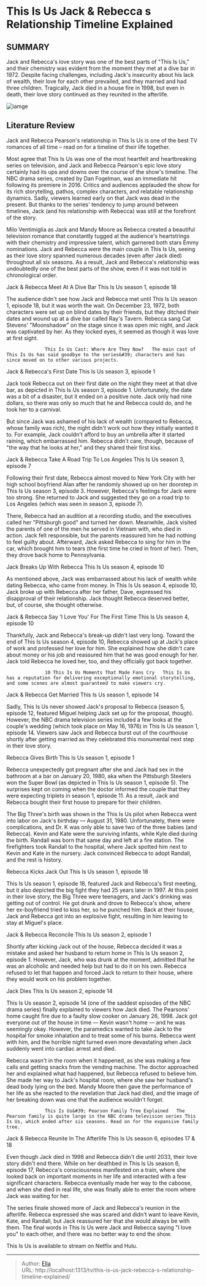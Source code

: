# This Is Us Jack &amp; Rebecca s Relationship Timeline Explained


## SUMMARY 



  Jack and Rebecca&#39;s love story was one of the best parts of &#34;This Is Us,&#34; and their chemistry was evident from the moment they met at a dive bar in 1972.   Despite facing challenges, including Jack&#39;s insecurity about his lack of wealth, their love for each other prevailed, and they married and had three children.   Tragically, Jack died in a house fire in 1998, but even in death, their love story continued as they reunited in the afterlife.  

![iamge](https://static1.srcdn.com/wordpress/wp-content/uploads/2024/01/milo-ventimiglia-as-jack-pearson.jpg)

## Literature Review
Jack and Rebecca Pearson&#39;s relationship in This Is Us is one of the best TV romances of all time – read on for a timeline of their life together.




Most agree that This Is Us was one of the most heartfelt and heartbreaking series on television, and Jack and Rebecca Pearson&#39;s epic love story certainly had its ups and downs over the course of the show&#39;s timeline. The NBC drama series, created by Dan Fogelman, was an immediate hit following its premiere in 2016. Critics and audiences applauded the show for its rich storytelling, pathos, complex characters, and relatable relationship dynamics. Sadly, viewers learned early on that Jack was dead in the present. But thanks to the series&#39; tendency to jump around between timelines, Jack (and his relationship with Rebecca) was still at the forefront of the story.




Milo Ventimiglia as Jack and Mandy Moore as Rebecca created a beautiful television romance that constantly tugged at the audience&#39;s heartstrings with their chemistry and impressive talent, which garnered both stars Emmy nominations. Jack and Rebecca were the main couple in This Is Us, seeing as their love story spanned numerous decades (even after Jack died) throughout all six seasons. As a result, Jack and Rebecca&#39;s relationship was undoubtedly one of the best parts of the show, even if it was not told in chronological order.


 Jack &amp; Rebecca Meet At A Dive Bar 
This Is Us season 1, episode 18
         

The audience didn&#39;t see how Jack and Rebecca met until This Is Us season 1, episode 18, but it was worth the wait. On December 23, 1972, both characters were set up on blind dates by their friends, but they ditched their dates and wound up at a dive bar called Ray&#39;s Tavern. Rebecca sang Cat Stevens&#39; &#34;Moonshadow&#34; on the stage since it was open mic night, and Jack was captivated by her. As they locked eyes, it seemed as though it was love at first sight.




                  This Is Us Cast: Where Are They Now?   The main cast of This Is Us has said goodbye to the series&#39; characters and has since moved on to other various projects.     



 Jack &amp; Rebecca&#39;s First Date 
This Is Us season 3, episode 1
          

Jack took Rebecca out on their first date on the night they meet at that dive bar, as depicted in This Is Us season 3, episode 1. Unfortunately, the date was a bit of a disaster, but it ended on a positive note. Jack only had nine dollars, so there was only so much that he and Rebecca could do, and he took her to a carnival.

But since Jack was ashamed of his lack of wealth (compared to Rebecca, whose family was rich), the night didn&#39;t work out how they initially wanted it to. For example, Jack couldn&#39;t afford to buy an umbrella after it started raining, which embarrassed him. Rebecca didn&#39;t care, though, because of &#34;the way that he looks at her,&#34; and they shared their first kiss.






 Jack &amp; Rebecca Take A Road Trip To Los Angeles 
This Is Us season 3, episode 7
          

Following their first date, Rebecca almost moved to New York City with her high school boyfriend Alan after he randomly showed up on her doorstep in This Is Us season 3, episode 3. However, Rebecca&#39;s feelings for Jack were too strong. She returned to Jack and suggested they go on a road trip to Los Angeles (which was seen in season 3, episode 7).

There, Rebecca had an audition at a recording studio, and the executives called her &#34;Pittsburgh good&#34; and turned her down. Meanwhile, Jack visited the parents of one of the men he served in Vietnam with, who died in action. Jack felt responsible, but the parents reassured him he had nothing to feel guilty about. Afterward, Jack asked Rebecca to sing for him in the car, which brought him to tears (the first time he cried in front of her). Then, they drove back home to Pennsylvania.






 Jack Breaks Up With Rebecca 
This Is Us season 4, episode 10
          

As mentioned above, Jack was embarrassed about his lack of wealth while dating Rebecca, who came from money. In This Is Us season 4, episode 10, Jack broke up with Rebecca after her father, Dave, expressed his disapproval of their relationship. Jack thought Rebecca deserved better, but, of course, she thought otherwise.



 Jack &amp; Rebecca Say &#39;I Love You&#39; For The First Time 
This Is Us season 4, episode 10
          

Thankfully, Jack and Rebecca&#39;s break-up didn&#39;t last very long. Toward the end of This Is Us season 4, episode 10, Rebecca showed up at Jack&#39;s place of work and professed her love for him. She explained how she didn&#39;t care about money or his job and reassured him that he was good enough for her. Jack told Rebecca he loved her, too, and they officially got back together.




                  10 This Is Us Moments That Made Fans Cry   This Is Us has a reputation for delivering exceptionally emotional storytelling, and some scenes are almost guaranteed to make viewers cry.    



 Jack &amp; Rebecca Get Married 
This Is Us season 1, episode 14
          

Sadly, This Is Us never showed Jack&#39;s proposal to Rebecca (season 5, episode 12, featured Miguel helping Jack set up for the proposal, though). However, the NBC drama television series included a few looks at the couple&#39;s wedding (which took place on May 16, 1976) in This Is Us season 1, episode 14. Viewers saw Jack and Rebecca burst out of the courthouse shortly after getting married as they celebrated this monumental next step in their love story.



 Rebecca Gives Birth 
This Is Us season 1, episode 1
          




Rebecca unexpectedly got pregnant after she and Jack had sex in the bathroom at a bar on January 20, 1980, aka when the Pittsburgh Steelers won the Super Bowl (as depicted in This Is Us season 1, episode 5). The surprises kept on coming when the doctor informed the couple that they were expecting triplets in season 1, episode 11. As a result, Jack and Rebecca bought their first house to prepare for their children.

The Big Three&#39;s birth was shown in the This Is Us pilot when Rebecca went into labor on Jack&#39;s birthday — August 31, 1980. Unfortunately, there were complications, and Dr. K was only able to save two of the three babies (and Rebecca). Kevin and Kate were the surviving infants, while Kyle died during the birth. Randall was born that same day and left at a fire station. The firefighters took Randall to the hospital, where Jack spotted him next to Kevin and Kate in the nursery. Jack convinced Rebecca to adopt Randall, and the rest is history.



 Rebecca Kicks Jack Out 
This Is Us season 1, episode 18
          




This Is Us season 1, episode 18, featured Jack and Rebecca&#39;s first meeting, but it also depicted the big fight they had 25 years later in 1997. At this point in their love story, the Big Three were teenagers, and Jack&#39;s drinking was getting out of control. He got drunk and drove to Rebecca&#39;s show, where her ex-boyfriend tried to kiss her, so he punched him. Back at their house, Jack and Rebecca got into an explosive fight, resulting in him leaving to stay at Miguel&#39;s place.



 Jack &amp; Rebecca Reconcile 
This Is Us season 2, episode 1
          

Shortly after kicking Jack out of the house, Rebecca decided it was a mistake and asked her husband to return home in This Is Us season 2, episode 1. However, Jack, who was drunk at the moment, admitted that he was an alcoholic and needed help but had to do it on his own. Rebecca refused to let that happen and forced Jack to return to their house, where they would work on his problem together.






 Jack Dies 
This Is Us season 2, episode 14
          

This Is Us season 2, episode 14 (one of the saddest episodes of the NBC drama series) finally explained to viewers how Jack died. The Pearsons&#39; home caught fire due to a faulty slow cooker on January 26, 1998. Jack got everyone out of the house in time — Kevin wasn&#39;t home — and he was seemingly okay. However, the paramedics wanted to take Jack to the hospital for smoke inhalation and to treat some of his burns. Rebecca went with him, and the horrible night turned even more devastating when Jack suddenly went into cardiac arrest and died.

Rebecca wasn&#39;t in the room when it happened, as she was making a few calls and getting snacks from the vending machine. The doctor approached her and explained what had happened, but Rebecca refused to believe him. She made her way to Jack&#39;s hospital room, where she saw her husband&#39;s dead body lying on the bed. Mandy Moore then gave the performance of her life as she reacted to the revelation that Jack had died, and the image of her breaking down was one that the audience wouldn&#39;t forget.




                  This Is Us&#39; Pearson Family Tree Explained   The Pearson family is quite large in the NBC drama television series This Is Us, which ended after six seasons. Read on for the expansive family tree.    



 Jack &amp; Rebecca Reunite In The Afterlife 
This Is Us season 6, episodes 17 &amp; 18
          

Even though Jack died in 1998 and Rebecca didn&#39;t die until 2033, their love story didn&#39;t end there. While on her deathbed in This Is Us season 6, episode 17, Rebecca&#39;s consciousness manifested on a train, where she looked back on important moments in her life and interacted with a few significant characters. Rebecca eventually made her way to the caboose, and when she died in real life, she was finally able to enter the room where Jack was waiting for her.

The series finale showed more of Jack and Rebecca&#39;s reunion in the afterlife. Rebecca expressed she was scared and didn&#39;t want to leave Kevin, Kate, and Randall, but Jack reassured her that she would always be with them. The final words in This Is Us were Jack and Rebecca saying &#34;I love you&#34; to each other, and there was no better way to end the show.






This Is Us is available to stream on Netflix and Hulu.





---

> Author: [Ella](https://instagram.hk.cn/)  
> URL: http://localhost:1313/tv/this-is-us-jack-rebecca-s-relationship-timeline-explained/  

